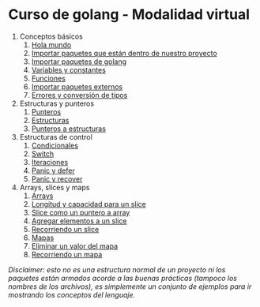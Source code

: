 # Curso de golang - Modalidad virtual

1. Conceptos básicos
   1. [Hola mundo](01_conceptos_basicos/01_hello_world)  
   2. [Importar paquetes que están dentro de nuestro proyecto](01_conceptos_basicos/02_importar_paquetes_proyecto)  
   3. [Importar paquetes de golang](01_conceptos_basicos/03_importar_paquetes_golang)  
   4. [Variables y constantes](01_conceptos_basicos/04_variables_y_constantes)  
   5. [Funciones](01_conceptos_basicos/05_funciones)  
   6. [Importar paquetes externos](01_conceptos_basicos/06_importar_paquetes_externos)  
   7. [Errores y conversión de tipos](01_conceptos_basicos/07_errores_conv_tipos)  
2. Estructuras y punteros
   1. [Punteros](02_estructuras_punteros/01_punteros)  
   2. [Estructuras](02_estructuras_punteros/02_estructuras)  
   3. [Punteros a estructuras](02_estructuras_punteros/03_punteros_a_estructuras)  
3. Estructuras de control
   1. [Condicionales](03_estructuras_de_control/01_condicionales)
   2. [Switch](03_estructuras_de_control/02_switch)
   3. [Iteraciones](03_estructuras_de_control/03_iteraciones)
   4. [Panic y defer](03_estructuras_de_control/04_panic_y_defer)
   5. [Panic y recover](03_estructuras_de_control/05_panic_y_recover)
4. Arrays, slices y maps
   1. [Arrays](04_arrays_slices_maps/01_arrays)
   2. [Longitud y capacidad para un slice](04_arrays_slices_maps/02_slice_len_cap)
   3. [Slice como un puntero a array](04_arrays_slices_maps/02_slice_puntero_a_array)
   4. [Agregar elementos a un slice](04_arrays_slices_maps/03_slice_append)
   5. [Recorriendo un slice](04_arrays_slices_maps/05_slice_range)
   6. [Mapas](04_arrays_slices_maps/06_maps)
   7. [Eliminar un valor del mapa](04_arrays_slices_maps/07_maps_delete)
   8. [Recorriendo un mapa](04_arrays_slices_maps/08_maps_range)

_Disclaimer: esto no es una estructura normal de un proyecto ni los paquetes están armados acorde a las buenas prácticas (tampoco los nombres de los archivos), es simplemente un conjunto de ejemplos para ir mostrando los conceptos del lenguaje._
